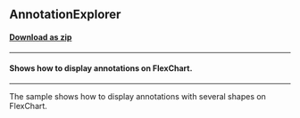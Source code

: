 ## AnnotationExplorer
#### [Download as zip](https://grapecity.github.io/DownGit/#/home?url=https://github.com/GrapeCity/ComponentOne-WPF-Samples/tree/master/NET_4.6.2/C1.WPF.FlexChart/CS/AnnotationExplorer)
____
#### Shows how to display annotations on FlexChart.
____
The sample shows how to display annotations with several shapes on FlexChart.
